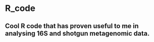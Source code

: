 # R_code
## Cool R code that has proven useful to me in analysing 16S and shotgun metagenomic data.
